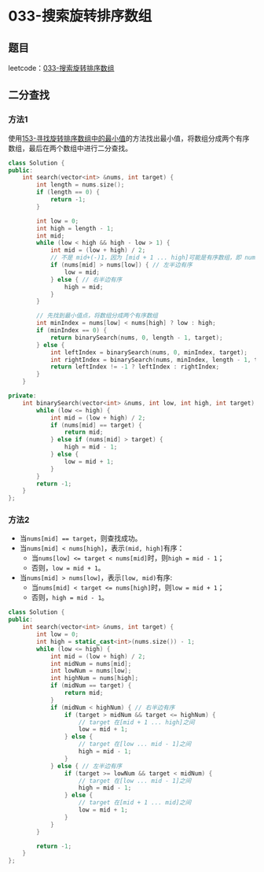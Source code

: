 # 033-搜索旋转排序数组

## 题目

leetcode：[033-搜索旋转排序数组](https://leetcode-cn.com/problems/search-in-rotated-sorted-array/)

## 二分查找

### 方法1

使用[153-寻找旋转排序数组中的最小值](https://leetcode-cn.com/problems/find-minimum-in-rotated-sorted-array/)的方法找出最小值，将数组分成两个有序数组，最后在两个数组中进行二分查找。

```c++
class Solution {
public:
    int search(vector<int> &nums, int target) {
        int length = nums.size();
        if (length == 0) {
            return -1;
        }

        int low = 0;
        int high = length - 1;
        int mid;
        while (low < high && high - low > 1) {
            int mid = (low + high) / 2;
            // 不是 mid+(-)1，因为 [mid + 1 ... high]可能是有序数组，即 nums[mid + 1] 是最小值
            if (nums[mid] > nums[low]) { // 左半边有序
                low = mid;
            } else { // 右半边有序
                high = mid;
            }
        }

        // 先找到最小值点，将数组分成两个有序数组
        int minIndex = nums[low] < nums[high] ? low : high;
        if (minIndex == 0) {
            return binarySearch(nums, 0, length - 1, target);
        } else {
            int leftIndex = binarySearch(nums, 0, minIndex, target);
            int rightIndex = binarySearch(nums, minIndex, length - 1, target);
            return leftIndex != -1 ? leftIndex : rightIndex;
        }
    }

private:
    int binarySearch(vector<int> &nums, int low, int high, int target) {
        while (low <= high) {
            int mid = (low + high) / 2;
            if (nums[mid] == target) {
                return mid;
            } else if (nums[mid] > target) {
                high = mid - 1;
            } else {
                low = mid + 1;
            }
        }
        return -1;
    }
};
```

### 方法2

- 当`nums[mid] == target`，则查找成功。
- 当`nums[mid] < nums[high]`，表示`(mid, high]`有序：
  - 当`nums[low] <= target < nums[mid]`时，则`high = mid - 1`；
  - 否则，`low = mid + 1`。
- 当`nums[mid] > nums[low]`，表示`[low, mid)`有序:
  - 当`nums[mid] < target <= nums[high]`时，则`low = mid + 1`；
  - 否则，`high = mid - 1`。

```c++
class Solution {
public:
    int search(vector<int> &nums, int target) {
        int low = 0;
        int high = static_cast<int>(nums.size()) - 1;
        while (low <= high) {
            int mid = (low + high) / 2;
            int midNum = nums[mid];
            int lowNum = nums[low];
            int highNum = nums[high];
            if (midNum == target) {
                return mid;
            }
            if (midNum < highNum) { // 右半边有序
                if (target > midNum && target <= highNum) {
                    // target 在[mid + 1 ... high]之间
                    low = mid + 1;
                } else {
                    // target 在[low ... mid - 1]之间
                    high = mid - 1;
                }
            } else { // 左半边有序
                if (target >= lowNum && target < midNum) {
                    // target 在[low ... mid - 1]之间
                    high = mid - 1;
                } else {
                    // target 在[mid + 1 ... mid]之间
                    low = mid + 1;
                }
            }
        }

        return -1;
    }
};
```
